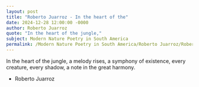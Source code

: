 ```yaml
---
layout: post
title: "Roberto Juarroz - In the heart of the"
date: 2024-12-28 12:00:00 -0000
author: Roberto Juarroz
quote: "In the heart of the jungle,"
subject: Modern Nature Poetry in South America
permalink: /Modern Nature Poetry in South America/Roberto Juarroz/Roberto Juarroz - In the heart of the
---
```


In the heart of the jungle,
a melody rises,
a symphony of existence,
every creature,
every shadow,
a note in the great harmony.

- Roberto Juarroz

